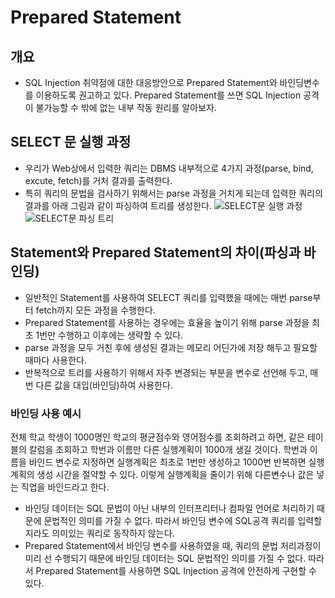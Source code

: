 # Prepared Statement
## 개요
- SQL Injection 취약점에 대한 대응방안으로 Prepared Statement와 바인딩변수를 이용하도록 권고하고 있다. Prepared Statement를 쓰면 SQL Injection 공격이 불가능할 수 밖에 없는 내부 작동 원리를 알아보자.
## SELECT 문 실행 과정
- 우리가 Web상에서 입력한 쿼리는 DBMS 내부적으로 4가지 과정(parse, bind, excute, fetch)를 거처 결과를 출력한다.
- 특히 쿼리의 문법을 검사하기 위해서는 parse 과정을 거치게 되는데 입력한 쿼리의 결과를 아래 그림과 같이 파싱하여 트리를 생성한다.
![SELECT문 실행 과정](https://github.com/user-attachments/assets/7cb9caf6-6315-408b-bf6d-d9e98e974200)
![SELECT문 파싱 트리](https://github.com/user-attachments/assets/007a5ae8-b8be-4f7e-9fbb-2f43c86c8dd5)
## Statement와 Prepared Statement의 차이(파싱과 바인딩)
- 일반적인 Statement를 사용하여 SELECT 쿼리를 입력했을 때에는 매번 parse부터 fetch까지 모든 과정을 수행한다.
- Prepared Statement를 사용하는 경우에는 효율을 높이기 위해 parse 과정을 최초 1번만 수행하고 이후에는 생략할 수 있다.
- parse 과정을 모두 거친 후에 생성된 결과는 메모리 어딘가에 저장 해두고 필요할 때마다 사용한다.
- 반복적으로 트리를 사용하기 위해서 자주 변경되는 부분을 변수로 선언해 두고, 매번 다른 값을 대입(바인딩)하여 사용한다.​
### 바인딩 사용 예시
전체 학교 학생이 1000명인 학교의 평균점수와 영어점수를 조회하려고 하면, 같은 테이블의 칼럼을 조회하고 학번과 이름만 다른 실행계획이 1000개 생길 것이다. 학번과 이름을 바인드 변수로 지정하면 실행계획은 최초로 1번만 생성하고 1000번 반복하면 실행계획의 생성 시간을 절약할 수 있다. 이렇게 실행계획을 줄이기 위해 다른변수나 값은 넣는 직업을 바인드라고 한다.
- 바인딩 데이터는 SQL 문법이 아닌 내부의 인터프리터나 컴파일 언어로 처리하기 때문에 문법적인 의미를 가질 수 없다. 따라서 바인딩 변수에 SQL공격 쿼리를 입력할지라도 의미있는 쿼리로 동작하지 않는다.​
- Prepared Statement에서 바인딩 변수를 사용하였을 때, 쿼리의 문법 처리과정이 미리 선 수행되기 때문에 바인딩 데이터는 SQL 문법적인 의미를 가질 수 없다. 따라서 Prepared Statement를 사용하면 SQL Injection 공격에 안전하게 구현할 수 있다.
